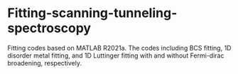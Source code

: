 # Fitting-scanning-tunneling-spectroscopy
Fitting codes based on MATLAB R2021a. The codes including BCS fitting, 1D disorder metal fitting, and 1D Luttinger fitting with and without Fermi-dirac broadening, respectively. 
